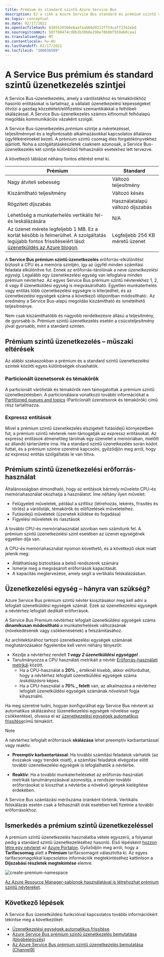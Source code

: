 ```yaml
---
title: Prémium és standard szintű Azure Service Bus
description: Ez a cikk a Azure Service Bus standard és prémium szintű csomagját ismerteti. Összehasonlítja ezeket a szinteket, és technikai különbségeket biztosít.
ms.topic: conceptual
ms.date: 02/17/2021
ms.openlocfilehash: 0385526560e6aafaab66d9212ff54caff2362ebd
ms.sourcegitcommit: 58ff80474cd8b3b30b0e29be78b8bf559ab0caa1
ms.translationtype: MT
ms.contentlocale: hu-HU
ms.lasthandoff: 02/17/2021
ms.locfileid: "100636509"
---
```

# <a name="service-bus-premium-and-standard-messaging-tiers"></a>A Service Bus prémium és standard szintű üzenetkezelés szintjei

A Service Bus-üzenetkezelés, amely a várólistákhoz és témakörökhöz hasonló entitásokat is tartalmaz, a vállalati üzenetkezelési képességeket ötvözi a gazdag közzétételi/előfizetési szemantikákkal a felhőbeli skálázással. A Service Bus-üzenetkezelés számos kifinomult felhőalapú megoldás kommunikációs vázaként szolgál.

A Service Bus-üzenetkezelés *prémium* szintje a méretezéssel, teljesítménnyel és a legfontosabb alkalmazásokkal kapcsolatos általános ügyfélkérelmeket kezeli. A prémium szintű csomag éles forgatókönyvekhez ajánlott. Noha a szolgáltatáskészletek csaknem azonosak, a Service Bus-üzenetkezelés két szintje különböző felhasználói esetekhez lett tervezve.

A következő táblázat néhány fontos eltérést emel ki.

| Prémium | Standard |
| --- | --- |
| Nagy átviteli sebesség |Változó teljesítmény |
| Kiszámítható teljesítmény |Változó késés |
| Rögzített díjszabás |Használatalapú változó díjszabás |
| Lehetőség a munkaterhelés vertikális fel- és leskálázására |N/A |
| Az üzenet mérete legfeljebb 1 MB. Ez a korlát később is felmerülhet. A szolgáltatás legújabb fontos frissítéseiért lásd: [üzenetküldés az Azure blogon](https://techcommunity.microsoft.com/t5/messaging-on-azure/bg-p/MessagingonAzureBlog). |Legfeljebb 256 KB méretű üzenet |

A **Service Bus prémium szintű üzenetkezelés** erőforrás-elkülönítést biztosít a CPU és a memória szintjén, így az ügyfél minden számítási feladata elkülönítve fut. Ennek az erőforrás-tárolónak a neve *üzenetkezelési egység*. Legalább egy üzenetkezelési egység van lefoglalva minden prémium névtérhez. Az egyes Service Bus prémium szintű névterekhez 1, 2, 4 vagy 8 üzenetküldési egység is megvásárolható. Egyetlen munkaterhelés vagy entitás több üzenetkezelési egységre is kiterjedhet, és az üzenetkezelési egységek száma a következő időpontban módosítható:. Az eredmény a Service Bus-alapú megoldás kiszámítható és ismételhető teljesítménye.

Nem csak kiszámíthatóbb és nagyobb rendelkezésre állású a teljesítmény, de gyorsabb is. Prémium szintű üzenetkezelés esetén a csúcsteljesítmény jóval gyorsabb, mint a standard szinten.

## <a name="premium-messaging-technical-differences"></a>Prémium szintű üzenetkezelés – műszaki eltérések

Az alábbi szakaszokban a prémium és a standard szintű üzenetkezelési szintek közötti egyes különbségek olvashatók.

### <a name="partitioned-queues-and-topics"></a>Particionált üzenetsorok és témakörök

A particionált várólisták és témakörök nem támogatottak a prémium szintű üzenetkezelésben. A particionálásra vonatkozó további információkat a [Partitioned queues and topics](service-bus-partitioning.md) (Particionált üzenetsorok és témakörök) című rész tartalmazza.

### <a name="express-entities"></a>Expressz entitások

Mivel a prémium szintű üzenetkezelés elszigetelt futásidejű környezetben fut, a prémium szintű névterek nem támogatják az expressz entitásokat. Az expressz entitások átmenetileg tárolnak egy üzenetet a memóriában, mielőtt az állandó tárterületre írna. Ha a standard szintű üzenetkezelés során kódot futtat, és a prémium szintre szeretné kapcsolni, győződjön meg arról, hogy az expressz entitás szolgáltatás le van tiltva.

## <a name="premium-messaging-resource-usage"></a>Prémium szintű üzenetkezelési erőforrás-használat
Általánosságban elmondható, hogy az entitások bármely művelete CPU-és memóriahasználat okozhatja a használatot. Íme néhány ilyen művelet: 

- Felügyeleti műveletek, például a szifilisz (létrehozás, lekérés, frissítés és törlés) a várólisták, témakörök és előfizetések műveleteihez.
- Futásidejű műveletek (üzenetek küldése és fogadása)
- Figyelési műveletek és riasztások

A további CPU-és memóriahasználat azonban nem számítunk fel. A prémium szintű üzenetkezelési szint esetében az üzenet egységének egyetlen díja van.

A CPU-és memóriahasználat nyomon követhető, és a következő okok miatt jelenik meg: 

- Átláthatóság biztosítása a belső rendszerek számára
- Ismerje meg a megvásárolt erőforrások kapacitását.
- A kapacitás megtervezése, amely segít a vertikális felskálázásban.

## <a name="messaging-unit---how-many-are-needed"></a>Üzenetkezelési egység – hányra van szükség?

Azure Service Bus prémium szintű névtér kiosztásakor meg kell adni a lefoglalt üzenetküldési egységek számát. Ezek az üzenetkezelési egységek a névtérhez lefoglalt dedikált erőforrások.

A Service Bus Premium névtérhez lefoglalt üzenetküldési egységek száma **dinamikusan módosítható** a munkaterhelések változásának (növekedésének vagy csökkenésének) a felszámításához.

Az architektúrához tartozó üzenetkezelési egységek számának meghatározásakor figyelembe kell venni néhány tényezőt:

- Kezdje a névtérhez rendelt ***1 vagy 2 üzenetküldési egységgel*** .
- Tanulmányozza a CPU használati metrikáit a névtér [Erőforrás-használati metrikái](service-bus-metrics-azure-monitor.md#resource-usage-metrics) között.
    - Ha a CPU-használat a **20%** _ értéknél kisebb, akkor előfordulhat, hogy a névtérhez lefoglalt üzenetküldési egységek száma *_leskálázásra_* képes.
    - Ha a CPU-használat a **70% _ felett** van, az alkalmazása a névtérhez lefoglalt üzenetküldési egységek számának *_növelését_* fogja kihasználni.

Ha meg szeretné tudni, hogyan konfigurálhat egy Service Bus névteret az automatikus skálázáshoz (üzenetkezelési egységek növelése vagy csökkentése), olvassa el az [üzenetkezelési egységek automatikus frissítése](automate-update-messaging-units.md)című témakört.

> [!NOTE]
> A névtérhez lefoglalt erőforrások **skálázása** lehet preemptív karbantartással vagy reaktív.
>
>  * **Preemptív karbantartással**: Ha további számítási feladatok várhatók (az évszakok vagy trendek miatt), a számítási feladatok elvégzése előtt további üzenetkezelési egységek is lefoglalhatók a névtérbe.
>
>  * **Reaktív**: Ha a további munkaterheléseket az erőforrás-használati metrikák tanulmányozásával azonosítja, a rendszer további erőforrásokat is kioszthat a névtérbe a növekvő igények kielégítése érdekében.
>
> A Service Bus számlázási mérőszáma óránként történik. Vertikális felskálázás esetén csak a felhasznált órák esetében kell fizetnie a további erőforrásokhoz.
>

## <a name="get-started-with-premium-messaging"></a>Ismerkedés a prémium szintű üzenetkezeléssel

A prémium szintű üzenetkezelés használatba vétele egyszerű, a folyamat pedig a standard szintű üzenetkezeléséhez hasonló. Első lépésként [hozzon létre egy névteret](service-bus-create-namespace-portal.md) az [Azure Portalon](https://portal.azure.com). Győződjön meg arról, hogy a **Tarifacsomag** alatt a **Prémium** tarifacsomagot választotta ki. Az egyes tarifacsomagokkal kapcsolatos információk megtekintéséhez kattintson a **Díjszabási részletek megtekintése** elemre.

![create-premium-namespace][create-premium-namespace]

[Az Azure Resource Manager-sablonok használatával is létrehozhat prémium szintű névtereket](https://azure.microsoft.com/resources/templates/101-servicebus-pn-ar/).

## <a name="next-steps"></a>Következő lépések

A Service Bus üzenetküldési funkcióival kapcsolatos további információkért tekintse meg a következőket:

- [Üzenetkezelési egységek automatikus frissítése](automate-update-messaging-units.md).
- [Azure Service Bus prémium szintű üzenetkezelés bemutatása (blogbejegyzés)](https://azure.microsoft.com/blog/introducing-azure-service-bus-premium-messaging/)
- [Az Azure Service Bus prémium szintű üzenetkezelés bemutatása (Channel9)](https://channel9.msdn.com/Blogs/Subscribe/Introducing-Azure-Service-Bus-Premium-Messaging)

<!--Image references-->

[create-premium-namespace]: ./media/service-bus-premium-messaging/select-premium-tier.png
